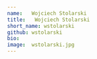 ```yaml
---
name:   Wojciech Stolarski
title:   Wojciech Stolarski
short_name: wstolarski
github: wstolarski
bio:  
image:  wstolarski.jpg
---
```

